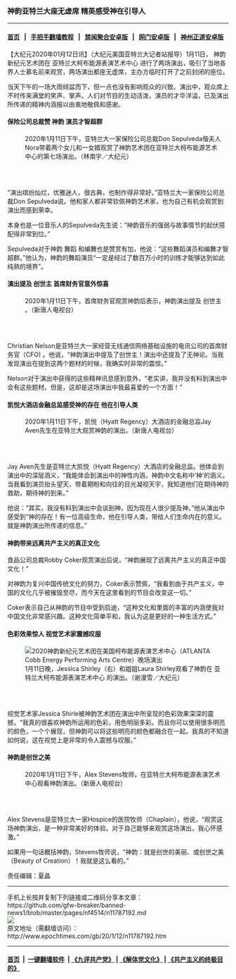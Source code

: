 ### 神韵亚特兰大座无虚席 精英感受神在引导人
------------------------

#### [首页](https://github.com/gfw-breaker/banned-news1/blob/master/README.md) &nbsp;&nbsp;|&nbsp;&nbsp; [手把手翻墙教程](https://github.com/gfw-breaker/guides/wiki) &nbsp;&nbsp;|&nbsp;&nbsp; [禁闻聚合安卓版](https://github.com/gfw-breaker/bn-android) &nbsp;&nbsp;|&nbsp;&nbsp; [网门安卓版](https://github.com/oGate2/oGate) &nbsp;&nbsp;|&nbsp;&nbsp; [神州正道安卓版](https://github.com/SzzdOgate/update) 



<div><p>
 【大纪元2020年01月12日讯】（大纪元美国亚特兰大记者站报导）1月11日，
 <ok href="http://www.epochtimes.com/gb/tag/%E7%A5%9E%E9%9F%B5.html">
  神韵
 </ok>
 新纪元艺术团在
 <ok href="http://www.epochtimes.com/gb/tag/%E4%BA%9A%E7%89%B9%E5%85%B0%E5%A4%A7%E6%9F%AF%E5%B8%83%E8%83%BD%E6%BA%90%E8%A1%A8%E6%BC%94%E8%89%BA%E6%9C%AF%E4%B8%AD%E5%BF%83.html">
  亚特兰大柯布能源表演艺术中心
 </ok>
 进行了两场演出，吸引了当地各界人士慕名前来观赏，两场演出都座无虚席，主办方临时打开了之前封闭的座位。
</p>
<p>
 当天下午的一场大雨倾盆而下，但一点也没有影响观众的兴致。演出中，观众席上不时传来满堂的笑声、掌声。人们对节目的生动活泼，演员的才华洋溢，已及演出所传递的精神内涵报以由衷地敬佩和感谢。
</p>
<h4>
 保险公司总裁赞
 <ok href="http://www.epochtimes.com/gb/tag/%E7%A5%9E%E9%9F%B5.html">
  神韵
 </ok>
 演员才智超群
</h4>
<figure class="wp-caption aligncenter" id="attachment_11786985" style="width: 450px">
 <ok href="http://i.epochtimes.com/assets/uploads/2020/01/2001111821552153.jpg">
  <img alt="" class="wp-image-11786985 size-medium" src="http://i.epochtimes.com/assets/uploads/2020/01/2001111821552153-450x299.jpg"/>
 </ok>
 <br/><figcaption class="wp-caption-text">
  2020年1月11日下午，亚特兰大一家保险公司总裁Don Sepulveda偕夫人Nora带着两个女儿和一女婿观赏了神韵艺术团在亚特兰大柯布能源艺术中心的第七场演出。（林南宇／大纪元）
 </figcaption><br/>
</figure><br/>
<p>
 “演出缤纷灿烂，优雅迷人，很古典，也制作得非常好。”亚特兰大一家保险公司总裁Don Sepulveda说。他和家人都非常钦佩神韵艺术家，也为自己有机会观赏到演出而感到荣幸。
</p>
<p>
 本身也是一位音乐人的Sepulveda先生说：“神韵音乐的强弱与故事情节的起伏搭配得非常到位。”
</p>
<p>
 Sepulveda对于神韵
 <ok href="http://www.epochtimes.com/gb/tag/%E8%88%9E%E8%B9%88.html">
  舞蹈
 </ok>
 和编舞也是赞赏有加，他说：“这些舞蹈演员和编舞才智超群。”他认为，神韵的舞蹈演员“一定是经过了数百万小时的训练才能够达到如此纯熟的境界”。
</p>
<h4>
 演出提及
 <ok href="http://www.epochtimes.com/gb/tag/%E5%88%9B%E4%B8%96%E4%B8%BB.html">
  创世主
 </ok>
 首席财务官意外惊喜
</h4>
<figure class="wp-caption aligncenter" id="attachment_11787259" style="width: 450px">
 <ok href="http://i.epochtimes.com/assets/uploads/2020/01/2001111822382153.jpg">
  <img alt="" class="wp-image-11787259 size-medium" src="http://i.epochtimes.com/assets/uploads/2020/01/2001111822382153-450x300.jpg"/>
 </ok>
 <br/><figcaption class="wp-caption-text">
  2020年1月11日下午，首席财务官观赏神韵后表示，神韵演出提及
  <ok href="http://www.epochtimes.com/gb/tag/%E5%88%9B%E4%B8%96%E4%B8%BB.html">
   创世主
  </ok>
  。（新唐人电视台）
 </figcaption><br/>
</figure><br/>
<p>
 Christian Nelson是亚特兰大一家经营无线通信网络基础设施的电讯公司的首席财务官（CFO) 。他说，“神韵演出中提及了创世主！演出中还提及了无神论。当我发现演出在提到这两个题材的时候，我确实时非常的震惊。”
</p>
<p>
 Nelson对于演出中获得的这些精神讯息感到意外，“老实讲，我并没有料到演出中会有这些题材。但是，这却是这场演出中我最喜爱的一个方面！”
</p>
<h4>
 凯悦大酒店金融总监感受神的存在 他在引导人类
</h4>
<figure class="wp-caption aligncenter" id="attachment_11786526" style="width: 450px">
 <ok href="http://i.epochtimes.com/assets/uploads/2020/01/2001111822262153.jpg">
  <img alt="" class="wp-image-11786526 size-medium" src="http://i.epochtimes.com/assets/uploads/2020/01/2001111822262153-450x300.jpg"/>
 </ok>
 <br/><figcaption class="wp-caption-text">
  2020年1月11日下午，凯悦（Hyatt Regency）大酒店的金融总监Jay Aven先生在亚特兰大观赏神韵的演出。（新唐人电视台）
 </figcaption><br/>
</figure><br/>
<p>
 Jay Aven先生是亚特兰大凯悦（Hyatt Regency）大酒店的金融总监。他体会到演出中的深层涵义，“我能体会到演出中的神性内涵，神韵中文名称中‘神’的涵义。当我看到演员抬头望天，带着期盼和向往的目光凝视天宇，我知道他们在期待神的救助，期待神的到来。”
</p>
<p>
 他说：“其实，我没有料到演出中会谈到神，因为现在人很少提及神。”他从演出中感受到“神的存在！有一位高级生命，他在引导人类，带给人们生命内在的意义。就是神韵演出所传递的信息。”
</p>
<h4>
 神韵带来远离共产主义的真正文化
</h4>
<p>
 食品公司总裁Robby Coker观赏演出后说，“神韵展现了远离共产主义的真正中国文化！”
</p>
<p>
 对神韵为复兴中国传统文化的努力，Coker表示赞佩，“我看到由于共产主义，中国的文化几乎被摧毁至尽，而今天在这里看到的节目会改变这一切。”
</p>
<p>
 Coker表示自己从神韵的节目中受到启迪，“这种文化和里面的丰富的内涵使我对中国文化非常感兴趣。这种文化简单平和，我认为这是更好的一种生活方式。”
</p>
<h4>
 色彩效果惊人 视觉艺术家震撼叹服
</h4>
<figure class="wp-caption aligncenter" id="attachment_11787260" style="width: 450px">
 <ok href="http://i.epochtimes.com/assets/uploads/2020/01/200112020925100088.jpg">
  <img alt="2020神韵新纪元艺术团在美国柯布能源表演艺术中心（ATLANTA Cobb Energy Performing Arts Centre）晚场演出" class="wp-image-11787260 size-medium" src="http://i.epochtimes.com/assets/uploads/2020/01/200112020925100088-450x300.jpg" title="2020神韵新纪元艺术团在美国柯布能源表演艺术中心（ATLANTA Cobb Energy Performing Arts Centre）晚场演出"/>
 </ok>
 <br/><figcaption class="wp-caption-text">
  1月11日晚，Jessica Shirley（右）和姐姐Laura Shirley观看了神韵在
  <ok href="http://www.epochtimes.com/gb/tag/%E4%BA%9A%E7%89%B9%E5%85%B0%E5%A4%A7%E6%9F%AF%E5%B8%83%E8%83%BD%E6%BA%90%E8%A1%A8%E6%BC%94%E8%89%BA%E6%9C%AF%E4%B8%AD%E5%BF%83.html">
   亚特兰大柯布能源表演艺术中心
  </ok>
  的演出。（谢漫雪／大纪元）
 </figcaption><br/>
</figure><br/>
<p>
 视觉艺术家Jessica Shirle被神韵艺术团在演出中所呈现的色彩效果深深的震撼，“我真的很喜欢神韵所运用的色彩，用色明丽多彩。而且你可以使用很多明亮的颜色，一个个展现，但神韵可以将这些明亮的颜色都融合在一起。我真的不知道如何说，这在视觉上是非常的令人震撼与叹服。”
</p>
<h4>
 神韵是创世之美
</h4>
<figure class="wp-caption aligncenter" id="attachment_11786981" style="width: 450px">
 <ok href="http://i.epochtimes.com/assets/uploads/2020/01/2001111822422153.jpg">
  <img alt="" class="wp-image-11786981 size-medium" src="http://i.epochtimes.com/assets/uploads/2020/01/2001111822422153-450x300.jpg"/>
 </ok>
 <br/><figcaption class="wp-caption-text">
  2020年1月11日下午，Alex Stevens牧师，在亚特兰大柯布能源表演艺术中心观看神韵演出。（新唐人电视台）
 </figcaption><br/>
</figure><br/>
<p>
 Alex Stevens是亚特兰大一家Hospice的医院牧师（Chaplain），他说，“观赏这场神韵演出，是一种非常美好的体验。对于自己能够来观赏这场演出，我心怀感激。”
</p>
<p>
 如果用一句话概括神韵，Stevens牧师说，“神韵：就是创世的美丽、或创世之美（Beauty of Creation）！我就是这么看的。”
</p>
<p>
 责任编辑：夏晶
</p>
</div>
<hr/>
手机上长按并复制下列链接或二维码分享本文章：<br/>
https://github.com/gfw-breaker/banned-news1/blob/master/pages/nf4514/n11787192.md <br/>
<a href='https://github.com/gfw-breaker/banned-news1/blob/master/pages/nf4514/n11787192.md'><img src='https://github.com/gfw-breaker/banned-news1/blob/master/pages/nf4514/n11787192.md.png'/></a> <br/>
原文地址（需翻墙访问）：http://www.epochtimes.com/gb/20/1/12/n11787192.htm


------------------------
#### [首页](https://github.com/gfw-breaker/banned-news1/blob/master/README.md) &nbsp;|&nbsp; [一键翻墙软件](https://github.com/gfw-breaker/nogfw/blob/master/README.md) &nbsp;| [《九评共产党》](https://github.com/gfw-breaker/9ping.md/blob/master/README.md#九评之一评共产党是什么) | [《解体党文化》](https://github.com/gfw-breaker/jtdwh.md/blob/master/README.md) | [《共产主义的终极目的》](https://github.com/gfw-breaker/gczydzjmd.md/blob/master/README.md)


<img src='http://gfw-breaker.win/banned-news/pages/nf4514/n11787192.md' width='0px' height='0px'/>